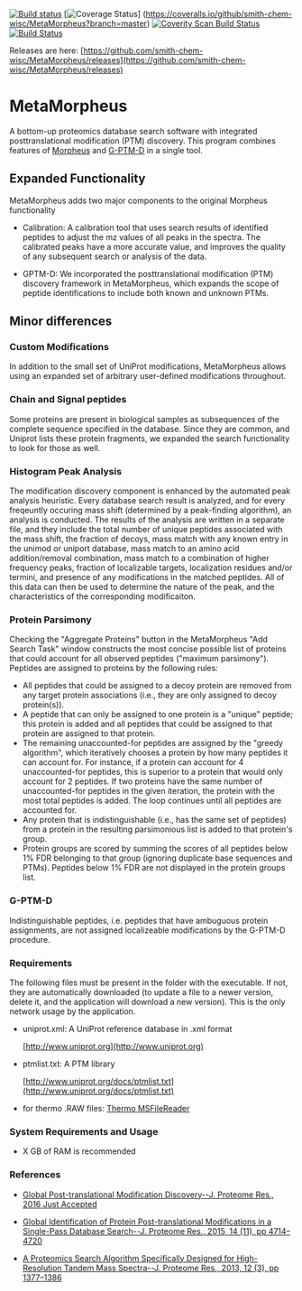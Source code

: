 [![Build status](https://ci.appveyor.com/api/projects/status/0kpjdrn9tn6y387k/branch/master?svg=true)](https://ci.appveyor.com/project/stefanks/metamorpheus/branch/master) 
[![Coverage Status](https://coveralls.io/repos/github/smith-chem-wisc/MetaMorpheus/badge.svg?branch=master)]
(https://coveralls.io/github/smith-chem-wisc/MetaMorpheus?branch=master)
[![Coverity Scan Build Status](https://scan.coverity.com/projects/11282/badge.svg)](https://scan.coverity.com/projects/metamorpheus)
[![Build Status](https://travis-ci.org/smith-chem-wisc/MetaMorpheus.svg?branch=master)](https://travis-ci.org/smith-chem-wisc/MetaMorpheus)

Releases are here: [https://github.com/smith-chem-wisc/MetaMorpheus/releases](https://github.com/smith-chem-wisc/MetaMorpheus/releases)

# MetaMorpheus
A bottom-up proteomics database search software with integrated posttranslational modification (PTM) discovery. This program combines
features of [Morpheus](https://github.com/cwenger/Morpheus) and [G-PTM-D](https://github.com/smith-chem-wisc/gptmd) in a single tool.

## Expanded Functionality
MetaMorpheus adds two major components to the original Morpheus functionality

* Calibration: A calibration tool that uses search results of identified peptides to adjust the mz values of all peaks in the spectra. The calibrated peaks have a more accurate value, and improves the quality of any subsequent search or analysis of the data.

* GPTM-D: We incorporated the posttranslational modification (PTM) discovery framework in MetaMorpheus, which expands the scope of peptide identifications to include both known and unknown PTMs. 

## Minor differences

### Custom Modifications
In addition to the small set of UniProt modifications, MetaMorpheus allows using an expanded set of arbitrary user-defined modifications throughout.

### Chain and Signal peptides
Some proteins are present in biological samples as subsequences of the complete sequence specified in the database. Since they are common, and Uniprot lists these protein fragments, we expanded the search functionality to look for those as well.

### Histogram Peak Analysis
The modification discovery component is enhanced by the automated peak analysis heuristic. Every database search result is analyzed, and for every freqeuntly occuring mass shift (determined by a peak-finding algorithm), an analysis is conducted. The results of the analysis are written in a separate file, and they include the total number of unique peptides associated with the mass shift, the fraction of decoys, mass match with any known entry in the unimod or uniport database, mass match to an amino acid addition/removal combination, mass match to a combination of higher frequency peaks, fraction of localizable targets, localization residues and/or termini, and presence of any modifications in the matched peptides. All of this data can then be used to determine the nature of the peak, and the characteristics of the corresponding modificaiton. 

### Protein Parsimony
Checking the "Aggregate Proteins" button in the MetaMorpheus "Add Search Task" window constructs the most concise possible list of proteins that could account for all observed peptides ("maximum parsimony"). Peptides are assigned to proteins by the following rules:
* All peptides that could be assigned to a decoy protein are removed from any target protein associations (i.e., they are only assigned to decoy protein(s)).
* A peptide that can only be assigned to one protein is a "unique" peptide; this protein is added and all peptides that could be assigned to that protein are assigned to that protein.
* The remaining unaccounted-for peptides are assigned by the "greedy algorithm", which iteratively chooses a protein by how many peptides it can account for. For instance, if a protein can account for 4 unaccounted-for peptides, this is superior to a protein that would only account for 2 peptides.  If two proteins have the same number of unaccounted-for peptides in the given iteration, the protein with the most total peptides is added. The loop continues until all peptides are accounted for.
* Any protein that is indistinguishable (i.e., has the same set of peptides) from a protein in the resulting parsimonious list is added to that protein's group.
* Protein groups are scored by summing the scores of all peptides below 1% FDR belonging to that group (ignoring duplicate base sequences and PTMs). Peptides below 1% FDR are not displayed in the protein groups list.

### G-PTM-D

Indistinguishable peptides, i.e. peptides that have ambuguous protein assignments, are not assigned localizeable modifications by the G-PTM-D procedure. 

### Requirements

The following files must be present in the folder with the executable. If not, they are automatically downloaded (to update a file to a newer version, delete it, and the application will download a new version). This is the only network usage by the application. 

* uniprot.xml: A UniProt reference database in .xml format

  [http://www.uniprot.org](http://www.uniprot.org)

* ptmlist.txt: A PTM library
 
  [http://www.uniprot.org/docs/ptmlist.txt](http://www.uniprot.org/docs/ptmlist.txt) 

* for thermo .RAW files: [Thermo MSFileReader](https://thermo.flexnetoperations.com/control/thmo/search?query=MSFileReader)

### System Requirements and Usage
- X GB of RAM is recommended

### References

* [Global Post-translational Modification Discovery--J. Proteome Res., 2016 Just Accepted](http://pubs.acs.org/doi/abs/10.1021/acs.jproteome.6b00034)

* [Global Identification of Protein Post-translational Modifications in a Single-Pass Database Search--J. Proteome Res., 2015, 14 (11), pp 4714–4720](http://pubs.acs.org/doi/abs/10.1021/acs.jproteome.5b00599)

* [A Proteomics Search Algorithm Specifically Designed for High-Resolution Tandem Mass Spectra--J. Proteome Res., 2013, 12 (3), pp 1377–1386](http://pubs.acs.org/doi/abs/10.1021/pr301024c)
